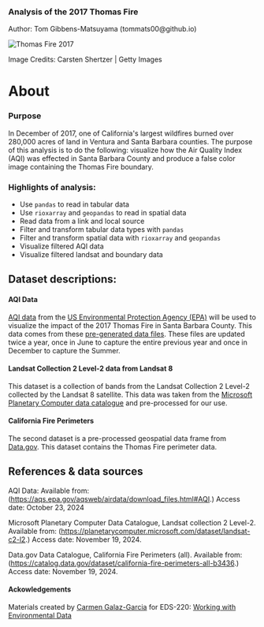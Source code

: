 ### Analysis of the 2017 Thomas Fire

Author: Tom Gibbens-Matsuyama (tommats00\@github.io)

<img src="https://camo.githubusercontent.com/eb96c7e74feb1cad555d796e03bf71e25a4f38058ba619e1e4da5c6a8d86330d/68747470733a2f2f7777772e6c6965666663616272617365722e636f6d2f77702d636f6e74656e742f75706c6f6164732f77696c64666972652d736c6964652d3530302e6a7067" alt="Thomas Fire 2017">

Image Credits: Carsten Shertzer \| Getty Images

# About

### Purpose

In December of 2017, one of California's largest wildfires burned over 280,000 acres of land in Ventura and Santa Barbara counties. The purpose of this analysis is to do the following: visualize how the Air Quality Index (AQI) was effected in Santa Barbara County and produce a false color image containing the Thomas Fire boundary.

### Highlights of analysis:

-   Use `pandas` to read in tabular data
-   Use `rioxarray` and `geopandas` to read in spatial data
-   Read data from a link and local source
-   Filter and transform tabular data types with `pandas`
-   Filter and transform spatial data with `rioxarray` and `geopandas`
-   Visualize filtered AQI data
-   Visualize filtered landsat and boundary data

## Dataset descriptions:

#### AQI Data

[AQI data](https://www.airnow.gov/aqi/aqi-basics/) from the [US Environmental Protection Agency (EPA)](https://www.epa.gov/) will be used to visualize the impact of the 2017 Thomas Fire in Santa Barbara County. This data comes from these [pre-generated data files](https://aqs.epa.gov/aqsweb/airdata/download_files.html). These files are updated twice a year, once in June to capture the entire previous year and once in December to capture the Summer.

#### Landsat Collection 2 Level-2 data from Landsat 8

This dataset is a collection of bands from the Landsat Collection 2 Level-2 collected by the Landsat 8 satellite. This data was taken from the [Microsoft Planetary Computer data catalogue](https://planetarycomputer.microsoft.com/dataset/landsat-c2-l2) and pre-processed for our use.

#### California Fire Perimeters

The second dataset is a pre-processed geospatial data frame from [Data.gov](https://catalog.data.gov/dataset/california-fire-perimeters-all-b3436). This dataset contains the Thomas Fire perimeter data.

## References & data sources

AQI Data: Available from: (https://aqs.epa.gov/aqsweb/airdata/download_files.html#AQI.) Access date: October 23, 2024

Microsoft Planetary Computer Data Catalogue, Landsat collection 2 Level-2. Available from: (https://planetarycomputer.microsoft.com/dataset/landsat-c2-l2.) Access date: November 19, 2024.

Data.gov Data Catalogue, California Fire Perimeters (all). Available from: (https://catalog.data.gov/dataset/california-fire-perimeters-all-b3436.) Access date: November 19, 2024.

#### Ackowledgements
Materials created by [Carmen Galaz-Garcia](https://github.com/carmengg) for EDS-220: [Working with Environmental Data](https://meds-eds-220.github.io/MEDS-eds-220-course/)
